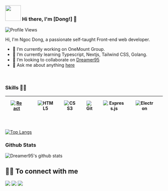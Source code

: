 ### <img src="https://i.pinimg.com/originals/00/4b/17/004b173f6e3d6843df10114e087f30a8.gif" width="50" height="50" /> Hi there, I'm [Dong!] 👋
![Profile Views](https://hits.seeyoufarm.com/api/count/incr/badge.svg?url=https://github.com/Dreamer95/&title=Profile%20Views)

Hi, I'm Ngoc Dong, a passionate self-taught Front-end web developer.

- 🔭 I’m currently working on OneMount Group.
- 🌱 I’m currently learning Typescript, Nextjs, Tailwind CSS, Golang.
- 👯 I’m looking to collaborate on [Dreamer95](https://github.com/Dreamer95.github.io)
- 💬 Ask me about anything [here](https://github.com/Dreamer95/Dreamer95/issues)
<br>

### Skills 👨‍💻

| [<img style="margin: 10px" src="https://profilinator.rishav.dev/skills-assets/react-original-wordmark.svg" alt="React" height="25" />](https://reactjs.org/) | [<img src="https://raw.githubusercontent.com/github/explore/80688e429a7d4ef2fca1e82350fe8e3517d3494d/topics/bootstrap/bootstrap.png" alt="Bootstrap" width="24">](https://getbootstrap.com/) | <img style="margin: 10px" src="https://profilinator.rishav.dev/skills-assets/html5-original-wordmark.svg" alt="HTML5" height="25" /> | <img style="margin: 10px" src="https://profilinator.rishav.dev/skills-assets/css3-original-wordmark.svg" alt="CSS3" height="25" /> | <img style="margin: 10px" src="https://profilinator.rishav.dev/skills-assets/git-scm-icon.svg" alt="Git" height="25" /> | <img style="margin: 10px" src="https://profilinator.rishav.dev/skills-assets/express-original-wordmark.svg" alt="Express.js" height="25" /> | <img style="margin: 10px" src="https://profilinator.rishav.dev/skills-assets/electron-original.svg" alt="Electron" height="25" /> | <img style="margin: 10px" src="https://profilinator.rishav.dev/skills-assets/nodejs-original-wordmark.svg" alt="Node.js" height="25" /> | <img style="margin: 10px" src="https://profilinator.rishav.dev/skills-assets/flutterio-icon.svg" alt="Flutter" height="25" />     | [<img style="margin: 10px" src="https://profilinator.rishav.dev/skills-assets/javascript-original.svg" alt="JavaScript" height="25" />](https://jquery.com/) |
| ------------------------------------------------------------------------------------------------------------------------------------------------------------ | -------------------------------------------------------------------------------------------------------------------------------------------------------------------------------------------- | ------------------------------------------------------------------------------------------------------------------------------------ | ---------------------------------------------------------------------------------------------------------------------------------- | ----------------------------------------------------------------------------------------------------------------------- | ------------------------------------------------------------------------------------------------------------------------------------------- | --------------------------------------------------------------------------------------------------------------------------------- | --------------------------------------------------------------------------------------------------------------------------------------- | --- | ------------------------------------------------------------------------------------------------------------------------------------------------------------ |
<br>

[![Top Langs](https://github-readme-stats.vercel.app/api/top-langs/?username=TAdev07&layout=compact&theme=tokyonight)](https://github.com/Dreamer95/)

### Github Stats

![Dreamer95's github stats](https://github-readme-stats.vercel.app/api?username=Dreamer95&show_icons=true&count_private=true&theme=tokyonight)

<summary><h2>🤝🏻 To connect with me</h2></summary>

<p align = "center">
 
[<img src ="https://img.shields.io/badge/portfolio-%23.svg?&style=for-the-badge&logo=&logoColor=white%22">](https://resume.dongdn195.tech/)
[<img src="https://img.shields.io/badge/linkedin-%230077B5.svg?&style=for-the-badge&logo=linkedin&logoColor=white" />](https://www.linkedin.com/in/dongdn195/)
[<img src="https://img.shields.io/badge/facebook-%231877F2.svg?&style=for-the-badge&logo=facebook&logoColor=white" />](https://www.facebook.com/Ngoc.Dong.195/)

</p>

